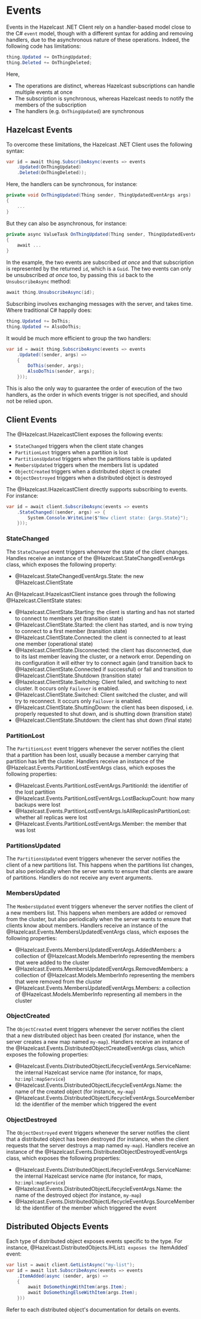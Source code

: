 # Events

Events in the Hazelcast .NET Client rely on a handler-based model close to the C# `event` model, though with a different syntax for adding and removing handlers, due to the asynchronous nature of these operations. Indeed, the following code has limitations:

```csharp
thing.Updated += OnThingUpdated;
thing.Deleted += OnThingDeleted;
```

Here,

* The operations are distinct, whereas Hazelcast subscriptions can handle multiple events at once
* The subscription is synchronous, whereas Hazelcast needs to notify the members of the subscription
* The handlers (e.g. `OnThingUpdated`) are synchronous

## Hazelcast Events

To overcome these limitations, the Hazelcast .NET Client uses the following syntax:

```csharp
var id = await thing.SubscribeAsync(events => events
    .Updated(OnThingUpdated)
    .Deleted(OnThingDeleted));
```

Here, the handlers can be synchronous, for instance:

```csharp
private void OnThingUpdated(Thing sender, ThingUpdatedEventArgs args)
{ 
    ...
}
```

But they can also be asynchronous, for instance:

```csharp
private async ValueTask OnThingUpdated(Thing sender, ThingUpdatedEventArgs args)
{
    await ...
}
```

In the example, the two events are subscribed *at once* and that subscription is represented by the returned `id`, which is a `Guid`. The two events can only be unsubscribed *at once* too, by passing this `id` back to the `UnsubscribeAsync` method:

```csharp
await thing.UnsubscribeAsync(id);
```

Subscribing involves exchanging messages with the server, and takes time. Where traditional C# happily does:

```csharp
thing.Updated += DoThis;
thing.Updated += AlsoDoThis;
```

It would be much more efficient to group the two handlers:

```csharp
var id = await thing.SubscribeAsync(events => events
    .Updated((sender, args) => 
    {
        DoThis(sender, args);
        AlsoDoThis(sender, args);
    }));
```

This is also the only way to guarantee the order of execution of the two handlers, as the order in which events trigger is not specified, and should not be relied upon.

## Client Events

The @Hazelcast.IHazelcastClient exposes the following events:

* `StateChanged` triggers when the client state changes
* `PartitionLost` triggers when a partition is lost
* `PartitionsUpdated` triggers when the partitions table is updated
* `MembersUpdated` triggers when the members list is updated
* `ObjectCreated` triggers when a distributed object is created
* `ObjectDestroyed` triggers when a distributed object is destroyed

The @Hazelcast.IHazelcastClient directly supports subscribing to events. For instance:

```csharp
var id = await client.SubscribeAsync(events => events
    .StateChanged((sender, args) => {
        System.Console.WriteLine($"New client state: {args.State}");
    }));
```

### StateChanged

The `StateChanged` event triggers whenever the state of the client changes. Handles receive an instance of the @Hazelcast.StateChangedEventArgs class, which exposes the following property:
* @Hazelcast.StateChangedEventArgs.State: the new @Hazelcast.ClientState

An @Hazelcast.IHazelcastClient instance goes through the following @Hazelcast.ClientState states:
* @Hazelcast.ClientState.Starting: the client is starting and has not started to connect to members yet (transition state)
* @Hazelcast.ClientState.Started: the client has started, and is now trying to connect to a first member (transition state)
* @Hazelcast.ClientState.Connected: the client is connected to at least one member (operational state)
* @Hazelcast.ClientState.Disconnected: the client has disconnected, due to its last member leaving the cluster, or a network error. Depending on its configuration it will either try to connect again (and transition back to @Hazelcast.ClientState.Connected if successful) or fail and transition to @Hazelcast.ClientState.Shutdown (transition state)
* @Hazelcast.ClientState.Switching: Client failed, and switching to next cluster. It occurs only `Failover` is enabled.
* @Hazelcast.ClientState.Switched: Client switched the cluster, and will try to reconnect. It occurs only `Failover` is enabled.
* @Hazelcast.ClientState.ShuttingDown: the client has been disposed, i.e. properly requested to shut down, and is shutting down (transition state)
* @Hazelcast.ClientState.Shutdown: the client has shut down (final state)

### PartitionLost

The `PartitionLost` event triggers whenever the server notifies the client that a partition has been lost, usually because a member carrying that partition has left the cluster. Handlers receive an instance of the @Hazelcast.Events.PartitionLostEventArgs class, which exposes the following properties:
* @Hazelcast.Events.PartitionLostEventArgs.PartitionId: the identifier of the lost partition
* @Hazelcast.Events.PartitionLostEventArgs.LostBackupCount: how many backups were lost
* @Hazelcast.Events.PartitionLostEventArgs.IsAllReplicasInPartitionLost: whether all replicas were lost
* @Hazelcast.Events.PartitionLostEventArgs.Member: the member that was lost

### PartitionsUpdated

The `PartitionsUpdated` event triggers whenever the server notifies the client of a new partitions list. This happens when the partitions list changes, but also periodically when the server wants to ensure that clients are aware of partitions. Handlers do not receive any event arguments.

### MembersUpdated

The `MembersUpdated` event triggers whenever the server notifies the client of a new members list. This happens when members are added or removed from the cluster, but also periodically when the server wants to ensure that clients know about members. Handlers receive an instance of the @Hazelcast.Events.MembersUpdatedEventArgs class, which exposes the following properties:
* @Hazelcast.Events.MembersUpdatedEventArgs.AddedMembers: a collection of @Hazelcast.Models.MemberInfo representing the members that were added to the cluster
* @Hazelcast.Events.MembersUpdatedEventArgs.RemovedMembers: a collection of @Hazelcast.Models.MemberInfo representing the members that were removed from the cluster
* @Hazelcast.Events.MembersUpdatedEventArgs.Members: a collection of @Hazelcast.Models.MemberInfo representing all members in the cluster

### ObjectCreated

The `ObjectCreated` event triggers whenever the server notifies the client that a new distributed object has been created (for instance, when the server creates a new map named `my-map`). Handlers receive an instance of the @Hazelcast.Events.DistributedObjectCreatedEventArgs class, which exposes the following properties:
* @Hazelcast.Events.DistributedObjectLifecycleEventArgs.ServiceName: the internal Hazelcast service name (for instance, for maps, `hz:impl:mapService`)
* @Hazelcast.Events.DistributedObjectLifecycleEventArgs.Name: the name of the created object (for instance, `my-map`)
* @Hazelcast.Events.DistributedObjectLifecycleEventArgs.SourceMemberId: the identifier of the member which triggered the event

### ObjectDestroyed

The `ObjectDestroyed` event triggers whenever the server notifies the client that a distributed object has been destroyed (for instance, when the client requests that the server destroys a map named `my-map`). Handlers receive an instance of the @Hazelcast.Events.DistributedObjectDestroyedEventArgs class, which exposes the following properties:
* @Hazelcast.Events.DistributedObjectLifecycleEventArgs.ServiceName: the internal Hazelcast service name (for instance, for maps, `hz:impl:mapService`)
* @Hazelcast.Events.DistributedObjectLifecycleEventArgs.Name: the name of the destroyed object (for instance, `my-map`)
* @Hazelcast.Events.DistributedObjectLifecycleEventArgs.SourceMemberId: the identifier of the member which triggered the event

## Distributed Objects Events

Each type of distributed object exposes events specific to the type. For instance, @Hazelcast.DistributedObjects.IHList`1 exposes the `ItemAdded` event:

```csharp
var list = await client.GetListAsync("my-list");
var id = await list.SubscribeAsync(events => events
    .ItemAdded(async (sender, args) => 
    {
        await DoSomethingWithItem(args.Item);
        await DoSomethingElseWithItem(args.Item);
    }))
```

Refer to each distributed object's documentation for details on events.